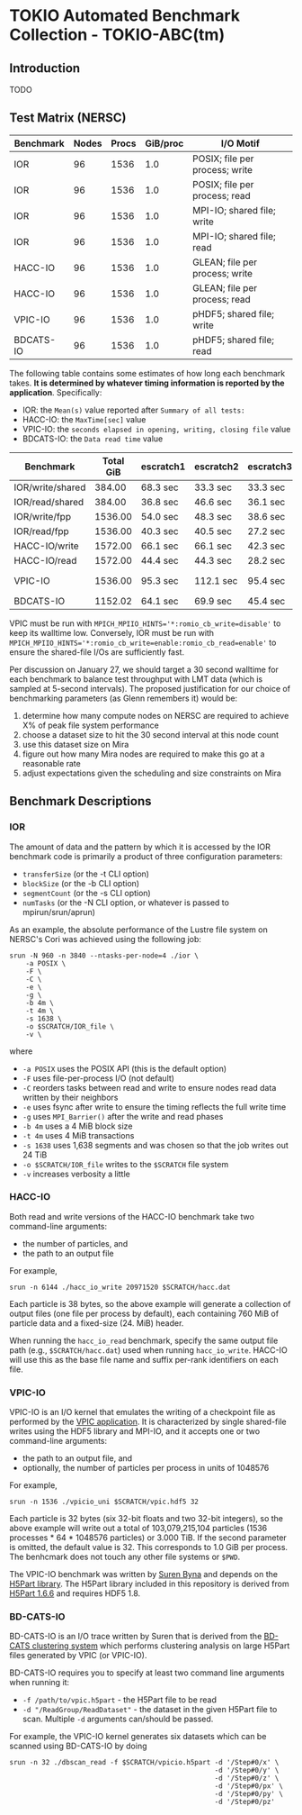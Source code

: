 # TOKIO Automated Benchmark Collection - TOKIO-ABC(tm)

## Introduction

TODO

## Test Matrix (NERSC)

Benchmark | Nodes | Procs | GiB/proc  | I/O Motif
----------|-------|-------|-----------|------------------------------------
IOR       |  96   | 1536  | 1.0       | POSIX; file per process; write
IOR       |  96   | 1536  | 1.0       | POSIX; file per process; read
IOR       |  96   | 1536  | 1.0       | MPI-IO; shared file; write
IOR       |  96   | 1536  | 1.0       | MPI-IO; shared file; read
HACC-IO   |  96   | 1536  | 1.0       | GLEAN; file per process; write
HACC-IO   |  96   | 1536  | 1.0       | GLEAN; file per process; read
VPIC-IO   |  96   | 1536  | 1.0       | pHDF5; shared file; write
BDCATS-IO |  96   | 1536  | 1.0       | pHDF5; shared file; read

The following table contains some estimates of how long each benchmark takes.
**It is determined by whatever timing information is reported by the
application**.  Specifically:

- IOR: the `Mean(s)` value reported after `Summary of all tests:`
- HACC-IO: the `MaxTime[sec]` value
- VPIC-IO: the `seconds elapsed in opening, writing, closing file` value
- BDCATS-IO: the `Data read time` value

Benchmark        | Total GiB | escratch1 | escratch2 | escratch3 | cscratch |  dw_lg/s |  dw_lg/p |
-----------------|-----------|-----------|-----------|-----------|----------|----------|----------|
IOR/write/shared |  384.00   |  68.3 sec |  33.3 sec |  33.3 sec | 22.1 sec |  8.0 sec |      N/A |
IOR/read/shared  |  384.00   |  36.8 sec |  46.6 sec |  36.1 sec |    - sec |  7.8 sec |      N/A |
IOR/write/fpp    | 1536.00   |  54.0 sec |  48.3 sec |  38.6 sec |  7.5 sec |      N/A |  2.0 sec |
IOR/read/fpp     | 1536.00   |  40.3 sec |  40.5 sec |  27.2 sec | 12.1 sec |      N/A |  1.7 sec |
HACC-IO/write    | 1572.00   |  66.1 sec |  66.1 sec |  42.3 sec |  7.6 sec |  9.6 sec |  8.6 sec |
HACC-IO/read     | 1572.00   |  44.4 sec |  44.3 sec |  28.2 sec | 13.4 sec |  8.1 sec |  8.2 sec |
VPIC-IO          | 1536.00   |  95.3 sec | 112.1 sec |  95.4 sec |  334 sec | 13.3 sec |      N/A |
BDCATS-IO        | 1152.02   |  64.1 sec |  69.9 sec |  45.4 sec |   28 sec |   24 sec |      N/A |

VPIC must be run with `MPICH_MPIIO_HINTS='*:romio_cb_write=disable'` to keep its
walltime low.  Conversely, IOR must be run with
`MPICH_MPIIO_HINTS='*:romio_cb_write=enable:romio_cb_read=enable'` to ensure the
shared-file I/Os are sufficiently fast.

Per discussion on January 27, we should target a 30 second walltime for each
benchmark to balance test throughput with LMT data (which is sampled at 5-second
intervals).  The proposed justification for our choice of benchmarking
parameters (as Glenn remembers it) would be:

1. determine how many compute nodes on NERSC are required to achieve X% of peak
   file system performance
2. choose a dataset size to hit the 30 second interval at this node count
3. use this dataset size on Mira
4. figure out how many Mira nodes are required to make this go at a reasonable
   rate
5. adjust expectations given the scheduling and size constraints on Mira

## Benchmark Descriptions

### IOR

The amount of data and the pattern by which it is accessed by the IOR benchmark
code is primarily a product of three configuration parameters:

- `transferSize` (or the -t CLI option)
- `blockSize` (or the -b CLI option)
- `segmentCount` (or the -s CLI option)
- `numTasks` (or the -N CLI option, or whatever is passed to mpirun/srun/aprun)

As an example, the absolute performance of the Lustre file system on NERSC's
Cori was achieved using the following job:

    srun -N 960 -n 3840 --ntasks-per-node=4 ./ior \
        -a POSIX \
        -F \
        -C \
        -e \
        -g \
        -b 4m \
        -t 4m \
        -s 1638 \
        -o $SCRATCH/IOR_file \
        -v \

where

- `-a POSIX` uses the POSIX API (this is the default option)
- `-F` uses file-per-process I/O (not default)
- `-C` reorders tasks between read and write to ensure nodes read data written
   by their neighbors
- `-e` uses fsync after write to ensure the timing reflects the full write time
- `-g` uses `MPI_Barrier()` after the write and read phases
- `-b 4m` uses a 4 MiB block size
- `-t 4m` uses 4 MiB transactions
- `-s 1638` uses 1,638 segments and was chosen so that the job writes out 24 TiB
- `-o $SCRATCH/IOR_file` writes to the `$SCRATCH` file system
- `-v` increases verbosity a little

### HACC-IO

Both read and write versions of the HACC-IO benchmark take two command-line
arguments:

- the number of particles, and
- the path to an output file

For example,

    srun -n 6144 ./hacc_io_write 20971520 $SCRATCH/hacc.dat

Each particle is 38 bytes, so the above example will generate a collection of
output files (one file per process by default), each containing 760 MiB of
particle data and a fixed-size (24. MiB) header.

When running the `hacc_io_read` benchmark, specify the same output file path
(e.g., `$SCRATCH/hacc.dat`) used when running `hacc_io_write`.  HACC-IO will
use this as the base file name and suffix per-rank identifiers on each file.

### VPIC-IO

VPIC-IO is an I/O kernel that emulates the writing of a checkpoint file as
performed by the [VPIC application][].  It is characterized by single
shared-file writes using the HDF5 library and MPI-IO, and it accepts one
or two command-line arguments:

- the path to an output file, and
- optionally, the number of particles per process in units of 1048576

For example,

    srun -n 1536 ./vpicio_uni $SCRATCH/vpic.hdf5 32

Each particle is 32 bytes (six 32-bit floats and two 32-bit integers), so the
above example will write out a total of 103,079,215,104 particles (1536
processes * 64 * 1048576 particles) or 3.000 TiB.  If the second parameter
is omitted, the default value is 32.  This corresponds to 1.0 GiB per process.
The benhcmark does not touch any other file systems or `$PWD`.

The VPIC-IO benchmark was written by [Suren Byna] and depends on the
[H5Part library][].  The H5Part library included in this repository is derived
from [H5Part 1.6.6][] and requires HDF5 1.8.

### BD-CATS-IO

BD-CATS-IO is an I/O trace written by Suren that is derived from the
[BD-CATS clustering system][] which performs clustering analysis on large H5Part
files generated by VPIC (or VPIC-IO).

BD-CATS-IO requires you to specify at least two command line arguments when
running it:

- `-f /path/to/vpic.h5part` - the H5Part file to be read
- `-d "/ReadGroup/ReadDataset"` - the dataset in the given H5Part file to scan.
   Multiple `-d` arguments can/should be passed.

For example, the VPIC-IO kernel generates six datasets which can be scanned
using BD-CATS-IO by doing

    srun -n 32 ./dbscan_read -f $SCRATCH/vpicio.h5part -d '/Step#0/x' \
                                                       -d '/Step#0/y' \
                                                       -d '/Step#0/z' \
                                                       -d '/Step#0/px' \
                                                       -d '/Step#0/py' \
                                                       -d '/Step#0/pz'

[VPIC application]: https://github.com/losalamos/vpic
[Suren Byna]: https://sdm.lbl.gov/~sbyna/
[H5Part library]: http://vis.lbl.gov/Research/H5Part/
[H5Part 1.6.6]: https://codeforge.lbl.gov/projects/h5part/
[BD-CATS clustering system]: http://dx.doi.org/10.1145/2807591.2807616
